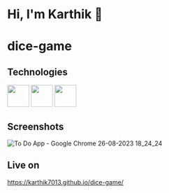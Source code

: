 






# Hi, I'm Karthik 👋

# dice-game

## Technologies

<img width="50px" src="https://ik.imagekit.io/ybyfbcvb8/html-5.png?updatedAt=1692968478517"/> <img width="50px" src="https://ik.imagekit.io/ybyfbcvb8/css-3.png?updatedAt=1692968478430"/> <img width="50px" src="https://ik.imagekit.io/ybyfbcvb8/js.png?updatedAt=1692968478459"/>


## Screenshots
![To Do App - Google Chrome 26-08-2023 18_24_24](https://github.com/Karthik7013/dice-game/assets/113322353/200426f3-ac74-4e0f-904d-d927a8fa674d)





## Live on
https://karthik7013.github.io/dice-game/




